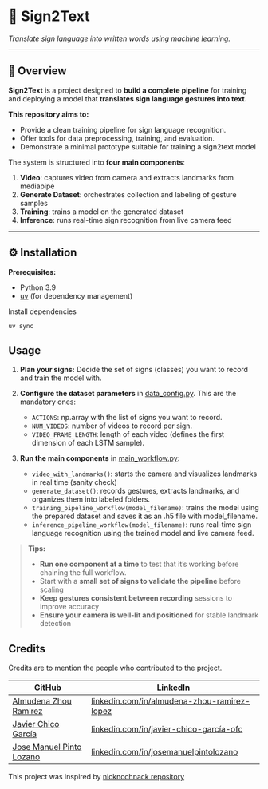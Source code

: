 # 🐍 Sign2Text

_Translate sign language into written words using machine learning._ 

---

## 📖 Overview

**Sign2Text** is a project designed to **build a complete pipeline** for training and deploying a model that **translates sign language gestures into text.**  

**This repository aims to:**
- Provide a clean training pipeline for sign language recognition.  
- Offer tools for data preprocessing, training, and evaluation.  
- Demonstrate a minimal prototype suitable for training a sign2text model

The system is structured into **four main components**:

1. **Video**: captures video from camera and extracts landmarks from mediapipe  
2. **Generate Dataset**: orchestrates collection and labeling of gesture samples
3. **Training**: trains a model on the generated dataset
4. **Inference**: runs real-time sign recognition from live camera feed

---

## ⚙️ Installation

**Prerequisites:**  
- Python 3.9
- [uv](https://github.com/astral-sh/uv) (for dependency management)

Install dependencies
```
uv sync
```

## Usage

1. **Plan your signs:** Decide the set of signs (classes) you want to record and train the model with.
2. **Configure the dataset parameters** in [data_config.py](./src/generate_dataset/data_config.py). This are the mandatory ones:
    - `ACTIONS`: np.array with the list of signs you want to record.
    - `NUM_VIDEOS`: number of videos to record per sign.
    - `VIDEO_FRAME_LENGTH`: length of each video (defines the first dimension of each LSTM sample).

3. **Run the main components** in [main_workflow.py](./main_workflow.py):
    - `video_with_landmarks()`: starts the camera and visualizes landmarks in real time (sanity check)
    - `generate_dataset()`: records gestures, extracts landmarks, and organizes them into labeled folders.
    - `training_pipeline_workflow(model_filename)`: trains the model using the prepared dataset and saves it as an .h5 file with model_filename.
    - `inference_pipeline_workflow(model_filename)`: runs real-time sign language recognition using the trained model and live camera feed.

> **Tips:**
> - **Run one component at a time** to test that it’s working before chaining the full workflow.
> - Start with a **small set of signs to validate the pipeline** before scaling
> - **Keep gestures consistent between recording** sessions to improve accuracy
> - **Ensure your camera is well-lit and positioned** for stable landmark detection

## Credits

Credits are to mention the people who contributed to the project.

| GitHub                                                                 | LinkedIn                                                                                          |
|-------------------------------------------------------------------------|----------------------------------------------------------------------------------------------------|
| [Almudena Zhou Ramirez](https://almudenazhou.github.io/)               | [linkedin.com/in/almudena-zhou-ramirez-lopez](https://www.linkedin.com/in/almudena-zhou-ramirez-lopez/) |
| [Javier Chico García](https://github.com/JavierChicoOfc)               | [linkedin.com/in/javier-chico-garcía-ofc](https://www.linkedin.com/in/javier-chico-garc%C3%ADa-ofc/) |
| [Jose Manuel Pinto Lozano](https://github.com/JoseManuelPintoLozano)   | [linkedin.com/in/josemanuelpintolozano](https://www.linkedin.com/in/josemanuelpintolozano/)         |


This project was inspired by [nicknochnack repository](https://github.com/nicknochnack/ActionDetectionforSignLanguage/tree/main)

